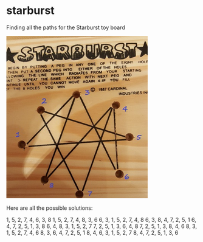 # starburst
Finding all the paths for the Starburst toy board

![Starburst Board](starburst_board.jpg)

Here are all the possible solutions:

1, 5, 2, 7, 4, 6, 3, 8
1, 5, 2, 7, 4, 8, 3, 6
6, 3, 1, 5, 2, 7, 4, 8
6, 3, 8, 4, 7, 2, 5, 1
6, 4, 7, 2, 5, 1, 3, 8
6, 4, 8, 3, 1, 5, 2, 7
7, 2, 5, 1, 3, 6, 4, 8
7, 2, 5, 1, 3, 8, 4, 6
8, 3, 1, 5, 2, 7, 4, 6
8, 3, 6, 4, 7, 2, 5, 1 
8, 4, 6, 3, 1, 5, 2, 7
8, 4, 7, 2, 5, 1, 3, 6